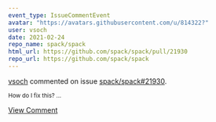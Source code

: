 ```yaml
---
event_type: IssueCommentEvent
avatar: "https://avatars.githubusercontent.com/u/814322?"
user: vsoch
date: 2021-02-24
repo_name: spack/spack
html_url: https://github.com/spack/spack/pull/21930
repo_url: https://github.com/spack/spack
---
```


<a href='https://github.com/vsoch' target='_blank'>vsoch</a> commented on issue <a href='https://github.com/spack/spack/pull/21930' target='_blank'>spack/spack#21930</a>.

<small>How do I fix this?...</small>

<a href='https://github.com/spack/spack/pull/21930' target='_blank'>View Comment</a>